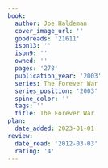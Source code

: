 ```yaml
---
book:
  author: Joe Haldeman
  cover_image_url: ''
  goodreads: '21611'
  isbn13: ''
  isbn9: ''
  owned: ''
  pages: '278'
  publication_year: '2003'
  series: The Forever War
  series_position: '2003'
  spine_color: ''
  tags: ''
  title: The Forever War
plan:
  date_added: 2023-01-01
review:
  date_read: '2012-03-03'
  rating: '4'
---
```

